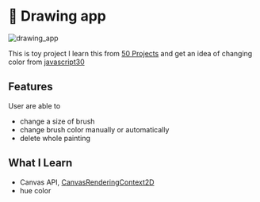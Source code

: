 # 🎨 Drawing app
![drawing_app](https://user-images.githubusercontent.com/69155242/116497860-4bf01580-a8e3-11eb-8327-6b24f4b02b05.gif)


This is toy project I learn this from [50 Projects](https://www.udemy.com/course/50-projects-50-days)
and get an idea of changing color from [javascript30](https://javascript30.com/)


## Features
User are able to
- change a size of brush
- change brush color manually or automatically
- delete whole painting 

## What I Learn
- Canvas API, [CanvasRenderingContext2D](https://developer.mozilla.org/en-US/docs/Web/API/CanvasRenderingContext2D)
- hue color
